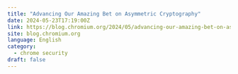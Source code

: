 ```yaml
---
title: "Advancing Our Amazing Bet on Asymmetric Cryptography"
date: 2024-05-23T17:19:00Z
link: https://blog.chromium.org/2024/05/advancing-our-amazing-bet-on-asymmetric.html?utm_medium=RSS&utm_source=news.12bit.vn
site: blog.chromium.org
language: English
category:
  - chrome security
draft: false
---
```

